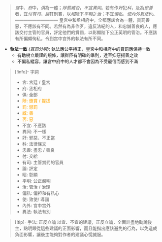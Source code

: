 > *宮*中、*府*中，*俱*為一體；*陟罰臧否*，*不宜異同*。若有作*奸*犯*科*，及為*忠善*者，宜*付有司*，*論*其刑賞，以*昭*陛下*平明*之*治*；不宜*偏私*，*使內外異法*也。
> ━━━━━━━━━━
> 皇宫中和丞相府中，全都應該合為一體，賞罰善惡，不應該有不同。若然有為非作歹，違反法紀的人，和忠誠善良的人，應該交付主管的官員，評定他們的賞罰，以彰顯陛下公正英明的管治。不應該有所偏頗徇私，令到宫中宫外的執法有所不同。

- **執法一致** *(賞罰分明)*: 執法應公平持正，皇宮中和相府中的賞罰應保持一致
	- 有助樹立嚴謹的規條，讓群臣有明確的準則，達至抑惡揚善之效
	- 不偏私縱容，讓宮中府中的人才都不會因為不受寵信而感到不滿

> [!info]- 字詞
> - 宮: 宮廷 / 皇宮
> - 府: 丞相府
> - 俱: 全部
> - <span style="color: orange">陟: 獎賞 / 提拔</span>
> - <span style="color: orange">罰: 懲罰</span>
> - <span style="color: orange">臧: 善</span>
> - <span style="color: orange">否: 惡</span>
> - 不宜: 不應該
> - 異同: 不一樣
> - 奸: 邪惡、不正當
> - 科: 法律條文
> - 忠善: 盡忠 / 善良
> - 付: 交給
> - 有司: 主管賞罰的官員
> - 論: 評定
> - 昭: 彰顯
> - 平明: 公正嚴明
> - 治: 管治 / 治理
> - 偏私: 偏袒和有私心
> - 使: 致使/ 導國
> - 內外: 宮中宫外
> - 異法: 執法有別

> [!tip]- 手法: 正反立論
> 以宜、不宜的建議，正反立論，全面詳盡地勸說後主，點明跟從這些建議的正面影響，而且能指出應該避免的行為，以免造成負面影響，讓後主能夠對作者的建議心悅誠服。

